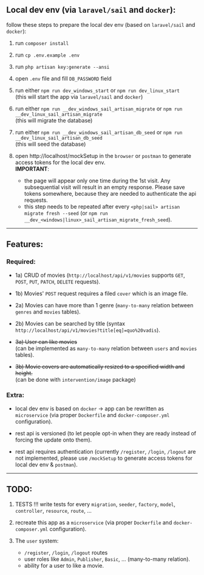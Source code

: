 ## Local dev env (via `laravel/sail` and `docker`):

follow these steps to prepare the local dev env (based on `laravel/sail` and `docker`):

1. run `composer install`

2. run `cp .env.example .env`

3. run `php artisan key:generate --ansi`

4. open `.env` file and fill `DB_PASSWORD` field

5. run either `npm run dev_windows_start` or `npm run dev_linux_start`\
    (this will start the app via `laravel/sail` and `docker`)

6. run either `npm run __dev_windows_sail_artisan_migrate` or `npm run __dev_linux_sail_artisan_migrate`\
    (this will migrate the database)

7. run either `npm run __dev_windows_sail_artisan_db_seed` or `npm run __dev_linux_sail_artisan_db_seed`\
    (this will seed the database)

8. open http://localhost/mockSetup in the `browser` or `postman` to generate access tokens for the local dev env.\
    **IMPORTANT**:
    - the page will appear only one time during the 1st visit. Any subsequential visit will result in an empty response. Please save tokens somewhere, because they are needed to authenticate the api requests.
    - this step needs to be repeated after every `<php|sail> artisan migrate fresh --seed` (or `npm run __dev_<windows|linux>_sail_artisan_migrate_fresh_seed`).

----

## Features:

### Required:

- 1a) CRUD of movies (`http://localhost/api/v1/movies` supports `GET`, `POST`, `PUT`, `PATCH`, `DELETE` requests).

- 1b) Movies' `POST` request requires a filed `cover` which is an image file.

- 2a) Movies can have more than 1 genre (`many-to-many` relation between `genres` and `movies` tables).

- 2b) Movies can be searched by title (syntax `http://localhost/api/v1/movies?title[eq]=quo%20vadis`).

- ~~3a) User can like movies~~\
    (can be implemented as `many-to-many` relation between `users` and `movies` tables).

- ~~3b) Movie covers are automatically resized to a specified width and height.~~\
    (can be done with `intervention/image` package)

### Extra:

- local dev env is based on `docker` -> app can be rewritten as `microservice` (via proper `Dockerfile` and `docker-composer.yml` configuration).

- rest api is versioned (to let people opt-in when they are ready instead of forcing the update onto them).

- rest api requires authentication (currently `/register`, `/login`, `/logout` are not implemented, please use `/mockSetup` to generate access tokens for local dev env & `postman`).

----

## TODO:

1. TESTS !!! write tests for every `migration`, `seeder`, `factory`, `model`, `controller`, `resource`, `route`, ...

2. recreate this app as a `microservice` (via proper `Dockerfile` and `docker-composer.yml` configuration).

3. The `user` system:
    - `/register`, `/login`, `/logout` routes
    - user roles like `Admin`, `Publisher`, `Basic`, ... (many-to-many relation).
    - ability for a user to like a movie.
